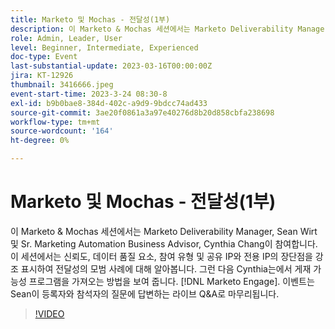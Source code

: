 ```yaml
---
title: Marketo 및 Mochas - 전달성(1부)
description: 이 Marketo & Mochas 세션에서는 Marketo Deliverability Manager, Sean Wirt 및 Sr. Marketing Automation Business Advisor, Cynthia Chang이 참여합니다. 이 세션에서는 신뢰도, 데이터 품질 요소, 참여 유형 및 공유 IP와 전용 IP의 장단점을 강조 표시하여 전달성의 모범 사례에 대해 알아봅니다. 그런 다음 Cynthia는에서 게재 가능성 프로그램을 가져오는 방법을 보여 줍니다. [!DNL Marketo Engage]. 이벤트는 Sean이 등록자와 참석자의 질문에 답변하는 라이브 Q&A로 마무리됩니다.
role: Admin, Leader, User
level: Beginner, Intermediate, Experienced
doc-type: Event
last-substantial-update: 2023-03-16T00:00:00Z
jira: KT-12926
thumbnail: 3416666.jpeg
event-start-time: 2023-3-24 08:30-8
exl-id: b9b0bae8-384d-402c-a9d9-9bdcc74ad433
source-git-commit: 3ae20f0861a3a97e40276d8b20d858cbfa238698
workflow-type: tm+mt
source-wordcount: '164'
ht-degree: 0%

---
```


# Marketo 및 Mochas - 전달성(1부)

이 Marketo &amp; Mochas 세션에서는 Marketo Deliverability Manager, Sean Wirt 및 Sr. Marketing Automation Business Advisor, Cynthia Chang이 참여합니다. 이 세션에서는 신뢰도, 데이터 품질 요소, 참여 유형 및 공유 IP와 전용 IP의 장단점을 강조 표시하여 전달성의 모범 사례에 대해 알아봅니다. 그런 다음 Cynthia는에서 게재 가능성 프로그램을 가져오는 방법을 보여 줍니다. [!DNL Marketo Engage]. 이벤트는 Sean이 등록자와 참석자의 질문에 답변하는 라이브 Q&amp;A로 마무리됩니다.

>[!VIDEO](https://video.tv.adobe.com/v/3416666/?quality=12&learn=on)
